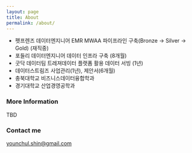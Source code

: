 ```yaml
---
layout: page
title: About
permalink: /about/
---
```


* 펫프렌즈 데이터엔지니어 EMR MWAA 파이프라인 구축(Bronze -> Silver -> Gold) (재직중)
* 포들리 데이터엔지니어 데이터 인프라 구축 (8개월)
* 굿닥 데이터팀 트레져데이터 플랫폼 활용 데이터 서빙 (1년)
* 데이터스트림즈 사업관리(1년), 제안서(6개월)
* 충북대학교 비즈니스데이터융합학과
* 경기대학교 산업경영공학과

### More Information

TBD

### Contact me

[younchul.shin@gmail.com](mailto:younchul.shin@gmail.com)
